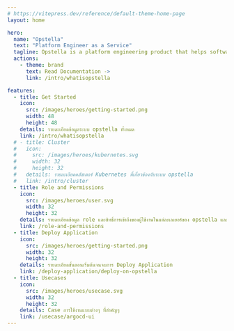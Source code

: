 ```yaml
---
# https://vitepress.dev/reference/default-theme-home-page
layout: home

hero:
  name: "Opstella"
  text: "Platform Engineer as a Service"
  tagline: Opstella is a platform engineering product that helps software development in organizations more efficiently with the concept of DevSecOps so that your company has the advantage of automation deployment to production to the market quickly and securely.
  actions:
    - theme: brand
      text: Read Documentation ->
      link: /intro/whatisopstella

features:
  - title: Get Started
    icon:
      src: /images/heroes/getting-started.png
      width: 48
      height: 48
    details: รายละเอียดข้อมูลระบบ opstella ทั้งหมด
    link: /intro/whatisopstella
  # - title: Cluster
  #   icon:
  #     src: /images/heroes/kubernetes.svg
  #     width: 32
  #     height: 32
  #   details: รายละเอียดคลัสเตอร์ Kubernetes ที่เกี่ยวข้องกับระบบ opstella
  #   link: /intro/cluster
  - title: Role and Permissions
    icon:
      src: /images/heroes/user.svg
      width: 32
      height: 32
    details: รายละเอียดข้อมูล role และสิทธิ์การเข้าถึงของผู้ใช้งานในแต่ละเลเยอร์ของ opstella และ วิธีการใช้งานเมนูผู้ใช้ (user)
    link: /role-and-permissions
  - title: Deploy Application
    icon:
      src: /images/heroes/getting-started.png
      width: 32
      height: 32
    details: รายละเอียดขั้นตอนเริ่มต้นจนจบการ Deploy Application
    link: /deploy-application/deploy-on-opstella
  - title: Usecases
    icon:
      src: /images/heroes/usecase.svg
      width: 32
      height: 32
    details: Case การใช้งานแบบต่างๆ ที่สำคัญๆ
    link: /usecase/argocd-ui
---
```


